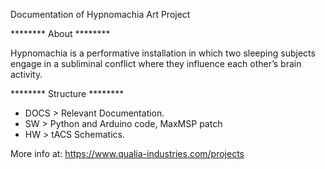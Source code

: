 Documentation of Hypnomachia Art Project

******** About ********

Hypnomachia is a performative installation in which two sleeping subjects engage in a subliminal conflict where they influence each other’s brain activity.

******** Structure ********

- DOCS > Relevant Documentation.
- SW   > Python and Arduino code, MaxMSP patch
- HW   > tACS Schematics.


More info at:
https://www.qualia-industries.com/projects
